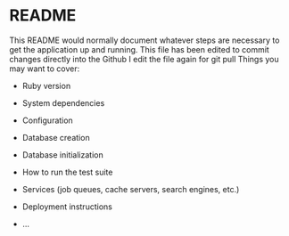 # README

This README would normally document whatever steps are necessary to get the
application up and running.
This file has been edited to commit changes directly into the Github
I edit the file again for git pull
Things you may want to cover:

* Ruby version

* System dependencies

* Configuration

* Database creation

* Database initialization

* How to run the test suite

* Services (job queues, cache servers, search engines, etc.)

* Deployment instructions

* ...
